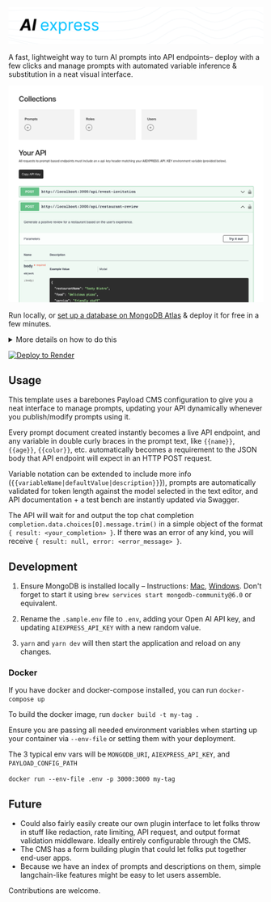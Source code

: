 ![Banner](src/assets/banner.png)

A fast, lightweight way to turn AI prompts into API endpoints– deploy with a few clicks and manage prompts with automated variable inference & substitution in a neat visual interface.

![Dashboard](src/assets/dashboard.png)

Run locally, or [set up a database on MongoDB Atlas](https://www.mongodb.com/cloud/atlas/register) & deploy it for free in a few minutes.

<details>
<summary> More details on how to do this</summary>

1. [Sign up for MongoDB](https://www.mongodb.com/cloud/atlas/register). On the "Deploy your database" screen, select AWS, M0 – Free (or whatever level of hosting you'd like, but free really ought to be more than enough).

2. Create a user profile for the new database and make a note of your database username and password. Then in the current "Quickstart" page or the "Network Access" page, add your current IP address (there should be a button for this).

3. Go to "Database" in the sidebar, click the "Connect" button for the database you just created, select "Drivers", and copy the connection string URL. Note that you'll need to fill in the `<password>` part of the URL with that of the profile you created in step 2.

Then click the button below and have your connection URL ready.

</details>

[![Deploy to Render](https://render.com/images/deploy-to-render-button.svg)](https://render.com/deploy?repo=https://github.com/gsidsid/ai-express/)

## Usage

This template uses a barebones Payload CMS configuration to give you a neat interface to manage prompts, updating your API dynamically whenever you publish/modify prompts using it.

Every prompt document created instantly becomes a live API endpoint, and any variable in double curly braces in the prompt text, like `{{name}}`, `{{age}}`, `{{color}}`, etc. automatically becomes a requirement to the JSON body that API endpoint will expect in an HTTP POST request.

Variable notation can be extended to include more info (`{{variableName|defaultValue|description}}`}), prompts are automatically validated for token length against the model selected in the text editor, and API documentation + a test bench are instantly updated via Swagger.

The API will wait for and output the top chat completion `completion.data.choices[0].message.trim()` in a simple object of the format `{ result: <your_completion> }`. If there was an error of any kind, you will receive `{ result: null, error: <error_message> }`.

## Development

1. Ensure MongoDB is installed locally – Instructions: [Mac](https://www.mongodb.com/docs/manual/tutorial/install-mongodb-on-os-x/), [Windows](https://www.mongodb.com/docs/manual/tutorial/install-mongodb-on-windows/). Don't forget to start it using `brew services start mongodb-community@6.0` or equivalent.

2. Rename the `.sample.env` file to `.env`, adding your Open AI API key, and updating `AIEXPRESS_API_KEY` with a new random value.

3. `yarn` and `yarn dev` will then start the application and reload on any changes.

### Docker

If you have docker and docker-compose installed, you can run `docker-compose up`

To build the docker image, run `docker build -t my-tag .`

Ensure you are passing all needed environment variables when starting up your container via `--env-file` or setting them with your deployment.

The 3 typical env vars will be `MONGODB_URI`, `AIEXPRESS_API_KEY`, and `PAYLOAD_CONFIG_PATH`

`docker run --env-file .env -p 3000:3000 my-tag`

## Future

- Could also fairly easily create our own plugin interface to let folks throw in stuff like redaction, rate limiting, API request, and output format validation middleware. Ideally entirely configurable through the CMS.
- The CMS has a form building plugin that could let folks put together end-user apps.
- Because we have an index of prompts and descriptions on them, simple langchain-like features might be easy to let users assemble.

Contributions are welcome.
